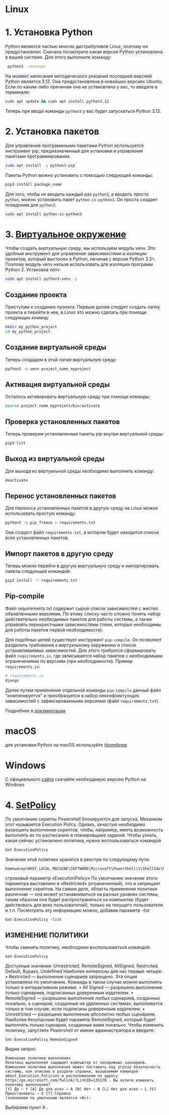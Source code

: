 # Linux

# 1. Установка Python

Python является частью многих дистрибутивов Linux, поэтому он предустановлен.
Сначала посмотрите какая версия Python установлена в вашей системе. Для этого выполните команду:

```sh
 python3 --version
```

На момент написания методического указания последней версией Python является 3.12. Она предустановлена в новейших версиях Ubuntu.
Если по каким-либо причинам она не установлена у вас, то введите в терминале:

```sh
sudo apt update && sudo apt install python3.12
```

Теперь при вводе команды `python3` у вас будет запускаться Python 3.12.

# 2. Установка пакетов

Для управления программными пакетами Python используется инструмент pip, предназначенный для установки и управления пакетами программирования.

```sh
sudo apt install -y python3-pip
```

Пакеты Python можно установить с помощью следующей команды:

```sh
pip3 install package_name
```

Для того, чтобы не вводить каждый раз `python3`, а вводить просто `python`, можно установить пакет `python-is-python3`. Он просто создает псевдоним для `python3`.

```sh
sudo apt install python-is-python3
```

# 3. [Виртуальное окружение](https://blog.sedicomm.com/2021/06/29/chto-takoe-venv-i-virtualenv-v-python-i-kak-ih-ispolzovat/#1)

Чтобы создать виртуальную среду, мы используем модуль venv. Это удобный инструмент для управления зависимостями и изоляции проектов, который выстроен в Python, начиная с версии Python 3.3+. Поэтому модуль venv нельзя использовать для изоляции программ Python 2.
Установка venv:

```sh
sudo apt install python3-venv -y
```

## Создание проекта

Приступим к созданию проекта. Первым делом следует создать папку проекта и перейти в нее, в Linux это можно сделать при помощи следующих команд:

```sh
mkdir my_python_project
cd my_python_project
```

## Создание виртуальной среды

Теперь создадим в этой папке виртуальную среду:

```sh
python3 -m venv project_name_myproject
```

## Активация виртуальной среды

Осталось активировать виртуальную среду при помощи команды:

```sh
source project_name_myproject/bin/activate
```

## Проверка установленных пакетов

Теперь проверим установленные пакеты pip внутри виртуальной среды:

```sh
pip3 list
```

## Выход из виртуальной среды

Для выхода из виртуальной среды необходимо выполнить команду:

```sh
deactivate
```

## Перенос установленных пакетов

Для переноса установленных пакетов в другую среду на Linux можно использовать простую команду:

```sh
python3 -m pip freeze > requirements.txt
```

Она создаст файл `requirements.txt`, в котором будет находится список всех установленных пакетов.

## Импорт пакетов в другую среду

Теперь можно перейти в другую виртуальную среду и импортировать пакеты следующей командой:

```sh
pip3 install -r requirements.txt
```

## Pip-compile

Файл requirements.txt содержит сырой список зависимостей с жестко объявленными версиями. По этому списку часто сложно понять набор действительно необходимых пакетов для работы системы, а также управлять перекрестными зависимостями (теми, которые необходимы для работы пакетов первой необходимости).

Для подобных целей существует инструмент `pip-compile`. Он позволяет разделить требования к виртуальному окружению и список устанавливаемых зависимостей. Для этого требуется сформировать файл `requirements.in`, где записывается набор пакетов с необходимыми ограничениями по версиям (при необходимости). Пример `requirements.in`:

```sh
# requirements.in
django
```

Далее путем применения отдельной команды `pip-compile` данный файл "компилируется" и преобразуется в набор неконфликтующих зависимостей с зафиксированными версиями (файл `requirements.txt`).

Подробнее в [документации](https://pypi.org/project/pip-tools/)

# macOS

для установки Python на macOS используйте [Homebrew](https://brew.sh)

# Windows

С официального [сайта](https://www.python.org/downloads/windows/) скачайте необходимую версию Python на Windows

# 4. [SetPolicy](https://winrcmd.wordpress.com/2019/01/23/razreshit-powershell-scripty-powershell-execution-policy/)

По умолчанию скрипты Powershell блокируются для запуска. Механизм этот называется Execution Policy. Однако, зачастую необходимо разрешить выполнение скриптов, чтобы, например, иметь возможность выполнять их по расписанию в планировщике заданий.
Чтобы узнать, какая сейчас установлено политика, нужно воспользоваться командой

```sh
Get-ExecutionPolicy
```

Значения этой политики хранятся в реестре по следующему пути:

```
Компьютер\HKEY_LOCAL_MACHINE\SOFTWARE\Microsoft\PowerShell\1\ShellIds\Microsoft.PowerShell
```

строковый параметр «ExecutionPolicy»
По умолчанию значение этого параметра выставлено в «Restricted» (ограниченный), что и запрещает выполнение скриптов.
На самом деле, область применения политики различная — она может устанавливаться на разных уровнях системы, таким образом она будет распространяться на компьютер (будет действовать для всех пользователей), только на текущего пользователя и т.п. Посмотреть эту информацию можно, добавив параметр -list

```
Get-ExecutionPolicy -list
```

## ИЗМЕНЕНИЕ ПОЛИТИКИ

Чтобы сменить политику, необходимо воспользоваться командой:

```
Set-ExecutionPolicy
```

Доступные значения:
Unrestricted, RemoteSigned, AllSigned, Restricted, Default, Bypass, Undefined
Наиболее интересны для нас первые четыре:
• Restricted — выполнение сценариев запрещено. Эта опция установлена по умолчанию. Команды в таком случае можно выполнять только в интерактивном режиме.
• All Signed — разрешено выполнение только сценариев, подписанных доверенным издателем.
• RemoteSigned — разрешено выполнение любых сценариев, созданных локально, а сценарии, созданные на удаленных системах, выполняются только в том случае, если подписаны доверенным издателем.
• Unrestricted — разрешено выполнение абсолютно любых сценариев.
Наиболее безопасным будет параметр RemoteSigned, который будет выполнять только сценарии, созданные вами локально.
Чтобы изменить политику, запустите Powershell от имени администратора и введите:

```
Set-ExecutionPolicy RemoteSigned
```

Видим запрос

```
Изменение политики выполнения
Политика выполнения защищает компьютер от ненадежных сценариев. Изменение политики выполнения может поставить под угрозу безопасность системы, как описано в разделе справки, вызываемом командой about_Execution_Policies и расположенном по адресу https:/go.microsoft.com/fwlink/?LinkID=135170 . Вы хотите изменить политику выполнения?
[Y] Да — Y [A] Да для всех — A [N] Нет — N [L] Нет для всех — L [S] Приостановить — S [?] Справка
(значением по умолчанию является «N»):
```

Выбираем пункт A .
